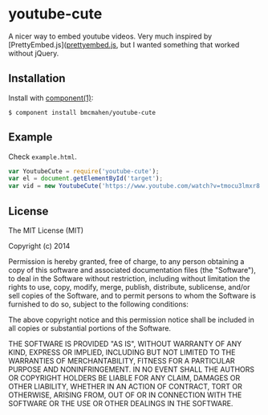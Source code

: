 
# youtube-cute

  A nicer way to embed youtube videos. Very much inspired by [PrettyEmbed.js]([prettyembed.js](https://github.com/mike-zarandona/PrettyEmbed.js), but I
wanted something that worked without jQuery.

## Installation

  Install with [component(1)](http://component.io):

    $ component install bmcmahen/youtube-cute

## Example

Check `example.html`. 

```javascript
var YoutubeCute = require('youtube-cute');
var el = document.getElementById('target');
var vid = new YoutubeCute('https://www.youtube.com/watch?v=tmocu3lmxr8', target);
```


## License

  The MIT License (MIT)

  Copyright (c) 2014 <copyright holders>

  Permission is hereby granted, free of charge, to any person obtaining a copy
  of this software and associated documentation files (the "Software"), to deal
  in the Software without restriction, including without limitation the rights
  to use, copy, modify, merge, publish, distribute, sublicense, and/or sell
  copies of the Software, and to permit persons to whom the Software is
  furnished to do so, subject to the following conditions:

  The above copyright notice and this permission notice shall be included in
  all copies or substantial portions of the Software.

  THE SOFTWARE IS PROVIDED "AS IS", WITHOUT WARRANTY OF ANY KIND, EXPRESS OR
  IMPLIED, INCLUDING BUT NOT LIMITED TO THE WARRANTIES OF MERCHANTABILITY,
  FITNESS FOR A PARTICULAR PURPOSE AND NONINFRINGEMENT. IN NO EVENT SHALL THE
  AUTHORS OR COPYRIGHT HOLDERS BE LIABLE FOR ANY CLAIM, DAMAGES OR OTHER
  LIABILITY, WHETHER IN AN ACTION OF CONTRACT, TORT OR OTHERWISE, ARISING FROM,
  OUT OF OR IN CONNECTION WITH THE SOFTWARE OR THE USE OR OTHER DEALINGS IN
  THE SOFTWARE.